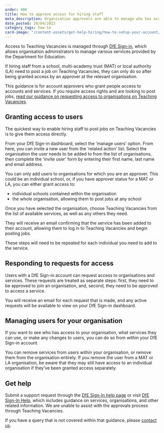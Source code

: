 ```yaml
---
order: 400
title: How to approve access for hiring staff
meta_description: Organisation approvers are able to manage who has access to post jobs on the Teaching Vacancies service. Find out how to add, manage and remove users.
date_posted: 20/04/2022
category_tags: how-to
card-image: "/content-assets/get-help-hiring/how-to-setup-your-account/how-to-approve-access-for-hiring-staff.jpg"
---
```


Access to Teaching Vacancies is managed through [DfE Sign-in](https://services.signin.education.gov.uk/), which allows organisation administrators to manage various services provided by the Department for Education.

If hiring staff from a school, multi-academy trust (MAT) or local authority (LA) need to post a job on Teaching Vacancies, they can only do so after being granted access by an approver at the relevant organisation.

This guidance is for account approvers who grant people access to accounts and services. If you require access rights and are looking to post jobs, [read our guidance on requesting access to organisations on Teaching Vacancies](https://teaching-vacancies.service.gov.uk/get-help-hiring/how-to-request-organisation-access).

## Granting access to users
The quickest way to enable hiring staff to post jobs on Teaching Vacancies is to give them access directly.

From your DfE Sign-in dashboard, select the ‘manage users’ option. From here, you can invite a new user from the ‘related action’ list. Select the organisation the user needs to be added to from the list of organisations, then complete the 'invite user' form by entering their first name, last name and email address. 

You can only add users to organisations for which you are an approver. This could be an individual school, or, if you have approver status for a MAT or LA, you can either grant access to:

* individual schools contained within the organisation
* the whole organisation, allowing them to post jobs at any school

Once you have selected the organisation, choose Teaching Vacancies from the list of available services, as well as any others they need.

They will receive an email confirming that the service has been added to their account, allowing them to log in to Teaching Vacancies and begin posting jobs.

These steps will need to be repeated for each individual you need to add to the service.

## Responding to requests for access
Users with a DfE Sign-in account can request access to organisations and services. These requests are treated as separate steps: first, they need to be approved to join an organisation, and, second, they need to be approved to access a service. 

You will receive an email for each request that is made, and any active requests will be available to view on your DfE Sign-in dashboard.

## Managing users for your organisation
If you want to see who has access to your organisation, what services they can use, or make any changes to users, you can do so from within your DfE Sign-in account.

You can remove services from users within your organisation, or remove them from the organisation entirely. If you remove the user from a MAT or LA organisation, be aware that they may still have access to an individual organisation if they’ve been granted access separately.

## Get help
Submit a support request through the [DfE Sign-In help page](https://help.signin.education.gov.uk/contact-us) or visit [DfE Sign-In Help](https://help.signin.education.gov.uk), which includes guidance on services, organisations, and other related information. We are unable to assist with the approvals process through Teaching Vacancies.

If you have a query that is not covered within that guidance, please [contact us](https://teaching-vacancies.service.gov.uk/support_request/new).
